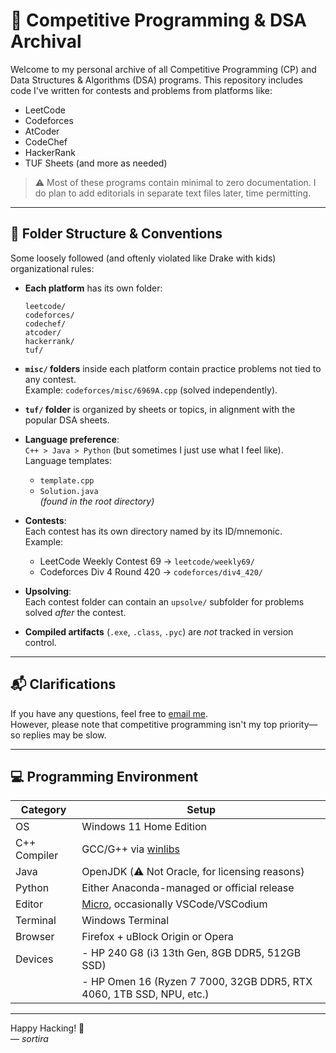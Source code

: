 # 🧠 Competitive Programming & DSA Archival

Welcome to my personal archive of all Competitive Programming (CP) and Data Structures & Algorithms (DSA) programs. This repository includes code I've written for contests and problems from platforms like:

- LeetCode
- Codeforces
- AtCoder
- CodeChef
- HackerRank
- TUF Sheets (and more as needed)

> ⚠️ Most of these programs contain minimal to zero documentation. I do plan to add editorials in separate text files later, time permitting.

---

## 📁 Folder Structure & Conventions

Some loosely followed (and oftenly violated like Drake with kids) organizational rules:

- **Each platform** has its own folder:
  ```
  leetcode/
  codeforces/
  codechef/
  atcoder/
  hackerrank/
  tuf/
  ```

- **`misc/` folders** inside each platform contain practice problems not tied to any contest.  
  Example: `codeforces/misc/6969A.cpp` (solved independently).

- **`tuf/` folder** is organized by sheets or topics, in alignment with the popular DSA sheets.

- **Language preference**:  
  `C++ > Java > Python` (but sometimes I just use what I feel like).  
  Language templates:
  - `template.cpp`
  - `Solution.java`  
  *(found in the root directory)*

- **Contests**:  
  Each contest has its own directory named by its ID/mnemonic.  
  Example:  
  - LeetCode Weekly Contest 69 → `leetcode/weekly69/`
  - Codeforces Div 4 Round 420 → `codeforces/div4_420/`

- **Upsolving**:  
  Each contest folder can contain an `upsolve/` subfolder for problems solved *after* the contest.

- **Compiled artifacts** (`.exe`, `.class`, `.pyc`) are *not* tracked in version control.

---

## 📬 Clarifications

If you have any questions, feel free to [email me](mailto:aritroshomework@gmail.com).  
However, please note that competitive programming isn't my top priority—so replies may be slow.

---

## 💻 Programming Environment

| Category        | Setup                                                                 |
|----------------|-----------------------------------------------------------------------|
| OS             | Windows 11 Home Edition                                               |
| C++ Compiler   | GCC/G++ via [winlibs](https://winlibs.com)                            |
| Java           | OpenJDK (⚠️ Not Oracle, for licensing reasons)                         |
| Python         | Either Anaconda-managed or official release                           |
| Editor         | [Micro](https://micro-editor.github.io/), occasionally VSCode/VSCodium |
| Terminal       | Windows Terminal                                                      |
| Browser        | Firefox + uBlock Origin or Opera                                      |
| Devices        | - HP 240 G8 (i3 13th Gen, 8GB DDR5, 512GB SSD)                         |
|                | - HP Omen 16 (Ryzen 7 7000, 32GB DDR5, RTX 4060, 1TB SSD, NPU, etc.)   |

---

Happy Hacking! 🚀  
— *sortira*

